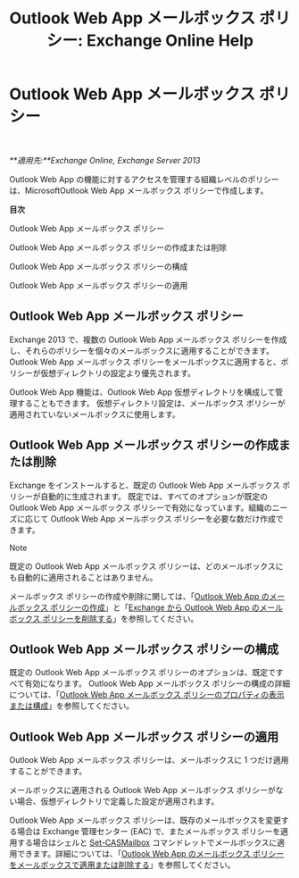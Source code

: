 ﻿---
title: 'Outlook Web App メールボックス ポリシー: Exchange Online Help'
TOCTitle: Outlook Web App メールボックス ポリシー
ms:assetid: 213b8b7a-1c29-49ee-8c98-d0364ddf4f9d
ms:mtpsurl: https://technet.microsoft.com/ja-jp/library/Dd335142(v=EXCHG.150)
ms:contentKeyID: 49895288
ms.date: 05/22/2018
mtps_version: v=EXCHG.150
ms.translationtype: HT
---

# Outlook Web App メールボックス ポリシー

 

_**適用先:**Exchange Online, Exchange Server 2013_

Outlook Web App の機能に対するアクセスを管理する組織レベルのポリシーは、MicrosoftOutlook Web App メールボックス ポリシーで作成します。

**目次**

Outlook Web App メールボックス ポリシー

Outlook Web App メールボックス ポリシーの作成または削除

Outlook Web App メールボックス ポリシーの構成

Outlook Web App メールボックス ポリシーの適用

## Outlook Web App メールボックス ポリシー

Exchange 2013 で、複数の Outlook Web App メールボックス ポリシーを作成し、それらのポリシーを個々のメールボックスに適用することができます。Outlook Web App メールボックス ポリシーをメールボックスに適用すると、ポリシーが仮想ディレクトリの設定より優先されます。

Outlook Web App 機能は、Outlook Web App 仮想ディレクトリを構成して管理することもできます。 仮想ディレクトリ設定は、メールボックス ポリシーが適用されていないメールボックスに使用します。

## Outlook Web App メールボックス ポリシーの作成または削除

Exchange をインストールすると、既定の Outlook Web App メールボックス ポリシーが自動的に生成されます。 既定では、すべてのオプションが既定の Outlook Web App メールボックス ポリシーで有効になっています。組織のニーズに応じて Outlook Web App メールボックス ポリシーを必要な数だけ作成できます。


> [!NOTE]
> 既定の Outlook Web App メールボックス ポリシーは、どのメールボックスにも自動的に適用されることはありません。



メールボックス ポリシーの作成や削除に関しては、「[Outlook Web App のメールボックス ポリシーの作成](create-an-outlook-web-app-mailbox-policy-exchange-2013-help.md)」と「[Exchange から Outlook Web App のメールボックス ポリシーを削除する](remove-an-outlook-web-app-mailbox-policy-from-exchange-exchange-2013-help.md)」を参照してください。

## Outlook Web App メールボックス ポリシーの構成

既定の Outlook Web App メールボックス ポリシーのオプションは、既定ですべて有効になります。 Outlook Web App メールボックス ポリシーの構成の詳細については、「[Outlook Web App メールボックス ポリシーのプロパティの表示または構成](view-or-configure-outlook-web-app-mailbox-policy-properties-exchange-2013-help.md)」を参照してください。

## Outlook Web App メールボックス ポリシーの適用

Outlook Web App メールボックス ポリシーは、メールボックスに 1 つだけ適用することができます。

メールボックスに適用される Outlook Web App メールボックス ポリシーがない場合、仮想ディレクトリで定義した設定が適用されます。

Outlook Web App メールボックス ポリシーは、既存のメールボックスを変更する場合は Exchange 管理センター (EAC) で、またメールボックス ポリシーを適用する場合はシェルと [Set-CASMailbox](https://technet.microsoft.com/ja-jp/library/bb125264\(v=exchg.150\)) コマンドレットでメールボックスに適用できます。詳細については、「[Outlook Web App のメールボックス ポリシーをメールボックスで適用または削除する](apply-or-remove-an-outlook-web-app-mailbox-policy-on-a-mailbox-exchange-2013-help.md)」を参照してください。

